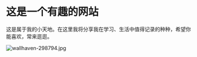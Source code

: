 # 这是一个有趣的网站

这是属于我的小天地。在这里我将分享我在学习、生活中值得记录的种种，希望你能喜欢，常来逛逛。

![wallhaven-298794.jpg](http://wx3.sinaimg.cn/mw690/c5ba6907gy1fsof39hgv0j21hc0u0jzt.jpg)
